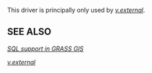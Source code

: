This driver is principally only used by *[v.external](v.external.md)*.

## SEE ALSO

*[SQL support in GRASS GIS](sql.md)*

*[v.external](v.external.md)*
